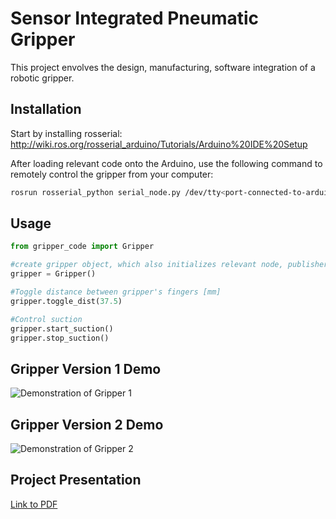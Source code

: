 # Sensor Integrated Pneumatic Gripper

This project envolves the design, manufacturing, software integration of a robotic gripper.

## Installation

Start by installing rosserial: http://wiki.ros.org/rosserial_arduino/Tutorials/Arduino%20IDE%20Setup

After loading relevant code onto the Arduino, use the following command to remotely control the gripper from your computer: 

```bash
rosrun rosserial_python serial_node.py /dev/tty<port-connected-to-arduino>
```

## Usage

```python
from gripper_code import Gripper

#create gripper object, which also initializes relevant node, publishers, subscribers
gripper = Gripper()

#Toggle distance between gripper's fingers [mm]
gripper.toggle_dist(37.5)

#Control suction
gripper.start_suction()
gripper.stop_suction()
```

## Gripper Version 1 Demo


<img src="https://raw.githubusercontent.com/AlexanderFurman/Final-Project/main/Demos/initial_gripper_test.gif" alt="Demonstration of Gripper 1">

## Gripper Version 2 Demo

<img src="https://raw.githubusercontent.com/AlexanderFurman/Final-Project/main/Demos/gripper_test.gif" alt="Demonstration of Gripper 2">

## Project Presentation

[Link to PDF](https://raw.githubusercontent.com/AlexanderFurman/Final-Project/main/Presentation/final_presentation.pdf)

